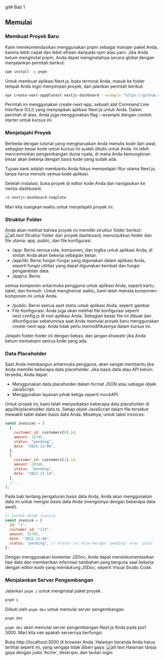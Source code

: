 git# Bab 1

## Memulai

### Membuat Proyek Baru

Kami merekomendasikan menggunakan pnpm sebagai manajer paket Anda, karena lebih cepat dan lebih efisien daripada npm atau yarn. Jika Anda belum menginstal pnpm, Anda dapat menginstalnya secara global dengan menjalankan perintah berikut:

```bash
npm install -g pnpm
```

Untuk membuat aplikasi Next.js, buka terminal Anda, masuk ke folder tempat Anda ingin menyimpan proyek, dan jalankan perintah berikut:

```bash
npx create-next-app@latest nextjs-dashboard --example "https://github.com/vercel/next-learn/tree/main/dashboard/starter-example" --use-pnpm
```

Perintah ini menggunakan create-next-app, sebuah alat Command Line Interface (CLI) yang menyiapkan aplikasi Next.js untuk Anda. Dalam perintah di atas, Anda juga menggunakan flag --example dengan contoh starter untuk kursus ini.

### Menjelajahi Proyek

Berbeda dengan tutorial yang mengharuskan Anda menulis kode dari awal, sebagian besar kode untuk kursus ini sudah ditulis untuk Anda. Ini lebih mencerminkan pengembangan dunia nyata, di mana Anda kemungkinan besar akan bekerja dengan basis kode yang sudah ada.

Tujuan kami adalah membantu Anda fokus mempelajari fitur utama Next.js, tanpa harus menulis semua kode aplikasi.

Setelah instalasi, buka proyek di editor kode Anda dan navigasikan ke nextjs-dashboard.

```bash
cd nextjs-dashboard-template
```

Mari kita luangkan waktu untuk menjelajahi proyek ini.

### Struktur Folder

Anda akan melihat bahwa proyek ini memiliki struktur folder berikut:
![alt text](image.png)
Struktur folder dari proyek dashboard, menunjukkan folder dan file utama: app, public, dan file konfigurasi.

- /app: Berisi semua rute, komponen, dan logika untuk aplikasi Anda, di sinilah Anda akan bekerja sebagian besar.
- /app/lib: Berisi fungsi-fungsi yang digunakan dalam aplikasi Anda, seperti fungsi utilitas yang dapat digunakan kembali dan fungsi pengambilan data.
- /app/ui: Berisi

semua komponen antarmuka pengguna untuk aplikasi Anda, seperti kartu, tabel, dan formulir. Untuk menghemat waktu, kami telah menata komponen-komponen ini untuk Anda.

- /public: Berisi semua aset statis untuk aplikasi Anda, seperti gambar.
- File Konfigurasi: Anda juga akan melihat file konfigurasi seperti next.config.js di root aplikasi Anda. Sebagian besar file ini dibuat dan dikonfigurasi sebelumnya saat Anda memulai proyek baru menggunakan create-next-app. Anda tidak perlu memodifikasinya dalam kursus ini.

Jelajahi folder-folder ini dengan bebas, dan jangan khawatir jika Anda belum memahami semua kode yang ada.

### Data Placeholder

Saat Anda membangun antarmuka pengguna, akan sangat membantu jika Anda memiliki beberapa data placeholder. Jika basis data atau API belum tersedia, Anda dapat:

- Menggunakan data placeholder dalam format JSON atau sebagai objek JavaScript.
- Menggunakan layanan pihak ketiga seperti mockAPI.

Untuk proyek ini, kami telah menyediakan beberapa data placeholder di app/lib/placeholder-data.ts. Setiap objek JavaScript dalam file tersebut mewakili tabel dalam basis data Anda. Misalnya, untuk tabel invoices:

```javascript
const invoices = [
  {
    customer_id: customers[0].id,
    amount: 15795,
    status: "pending",
    date: "2022-12-06",
  },
  {
    customer_id: customers[1].id,
    amount: 20348,
    status: "pending",
    date: "2022-11-14",
  },
  // ...
];
```

Pada bab tentang pengaturan basis data Anda, Anda akan menggunakan data ini untuk mengisi basis data Anda (mengisinya dengan beberapa data awal).

```javascript
// Contoh objek invoice
const invoice = {
  id: "1",
  customer_id: "123",
  amount: 15795,
  date: "2022-12-06",
  status: "pending", // Status ini bisa berupa 'pending' atau 'paid'
};
```

Dengan menggunakan komentar JSDoc, Anda dapat mendokumentasikan tipe data dan memberikan informasi tambahan yang berguna saat bekerja dengan editor kode yang mendukung JSDoc, seperti Visual Studio Code.

### Menjalankan Server Pengembangan

Jalankan `pnpm i` untuk menginstal paket proyek.

```bash
pnpm i
```

Diikuti oleh `pnpm dev` untuk memulai server pengembangan.

```bash
pnpm dev
```

`pnpm dev` akan memulai server pengembangan Next.js Anda pada port 3000. Mari kita cek apakah servernya berfungsi.

Buka http://localhost:3000 di browser Anda. Halaman beranda Anda harus terlihat seperti ini, yang sengaja tidak diberi gaya:
![alt text](image-1.png)
Halaman tanpa gaya dengan judul 'Acme', deskripsi, dan tautan login.
